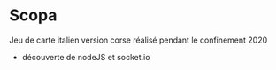 # Scopa
Jeu de carte italien version corse réalisé pendant le confinement 2020

- découverte de nodeJS et socket.io

